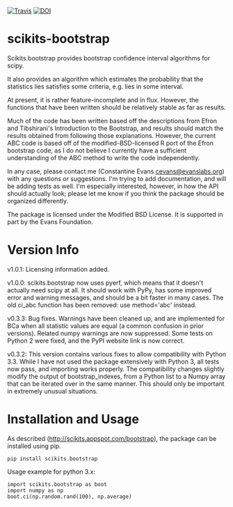[![Travis](https://travis-ci.org/cgevans/scikits-bootstrap.svg?branch=master)](https://travis-ci.org/cgevans/scikits-bootstrap)
[![DOI](https://zenodo.org/badge/DOI/10.5281/zenodo.3548989.svg)](https://doi.org/10.5281/zenodo.3548989)

scikits-bootstrap
=================

Scikits.bootstrap provides bootstrap confidence interval algorithms for scipy.

It also provides an algorithm which estimates the probability that the statistics
lies satisfies some criteria, e.g. lies in some interval.

At present, it is rather feature-incomplete and in flux. However, the functions
that have been written should be relatively stable as far as results.

Much of the code has been written based off the descriptions from Efron and
Tibshirani's Introduction to the Bootstrap, and results should match the results
obtained from following those explanations. However, the current ABC code is
based off of the modified-BSD-licensed R port of the Efron bootstrap code, as
I do not believe I currently have a sufficient understanding of the ABC method
to write the code independently.

In any case, please contact me (Constantine Evans <cevans@evanslabs.org>) with
any questions or suggestions. I'm trying to add documentation, and will
be adding tests as well. I'm especially interested, however, in how the API
should actually look; please let me know if you think the package should be
organized differently.

The package is licensed under the Modified BSD License. It is supported in part
by the Evans Foundation.

Version Info
============

v1.0.1: Licensing information added.

v1.0.0: scikits.bootstrap now uses pyerf, which means that it doesn't actually
        need scipy at all.  It should work with PyPy, has some improved error
		and warning messages, and should be a bit faster in many cases.  The old
		ci_abc function has been removed: use method='abc' instead.

v0.3.3: Bug fixes.  Warnings have been cleaned up, and are implemented for BCa
        when all statistic values are equal (a common confusion in prior versions).
		Related numpy warnings are now suppressed.  Some tests on Python 2 were
		fixed, and the PyPI website link is now correct.

v0.3.2: This version contains various fixes to allow compatibility with Python
        3.3. While I have not used the package extensively with Python 3, all
        tests now pass, and importing works properly. The compatibility changes
        slightly modify the output of bootstrap_indexes, from a Python list to
        a Numpy array that can be iterated over in the same manner. This should
        only be important in extremely unusual situations.



Installation and Usage
======================
As described (<http://scikits.appspot.com/bootstrap>), the package can be installed using pip.

`pip install scikits.bootstrap`

Usage example for python 3.x:

```
import scikits.bootstrap as boot
import numpy as np
boot.ci(np.random.rand(100), np.average)
```

